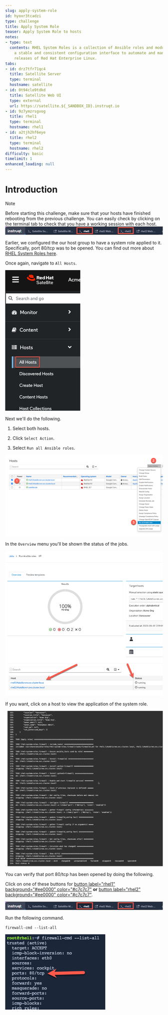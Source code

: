 ```yaml
---
slug: apply-system-role
id: hyoxr3tcadzi
type: challenge
title: Apply System Role
teaser: Apply System Role to hosts
notes:
- type: text
  contents: RHEL System Roles is a collection of Ansible roles and modules that provide
    a stable and consistent configuration interface to automate and manage multiple
    releases of Red Hat Enterprise Linux.
tabs:
- id: drz7tfr71qc4
  title: Satellite Server
  type: terminal
  hostname: satellite
- id: 0t94clo9tdkd
  title: Satellite Web UI
  type: external
  url: https://satellite.${_SANDBOX_ID}.instruqt.io
- id: 9z7ymzrsgvog
  title: rhel1
  type: terminal
  hostname: rhel1
- id: a2tjh2hf6eye
  title: rhel2
  type: terminal
  hostname: rhel2
difficulty: basic
timelimit: 1
enhanced_loading: null
---
```

Introduction
===
>[!NOTE]
>Before starting this challenge, make sure that your hosts have finished rebooting from the previous challenge. You can easily check by clicking on the terminal tab to check that you have a working session with each host. ![tabs](../assets/hosttab.png)

Earlier, we configured the our host group to have a system role applied to it. Specifically, port 80/tcp was to be opened. You can find out more about [RHEL System Roles here](https://access.redhat.com/articles/3050101).

Once again, navigate to `All Hosts`.

![all hosts](../assets/allhostsagain.png)

Next we'll do the following.

1. Select both hosts.

2. Click `Select Action`.

3. Select `Run all Ansible roles`.

![apply system roles](../assets/applysystemroles.png)

In the `Overview` menu you'll be shown the status of the jobs.

![system role](../assets/systemrolestatus.png)

If you want, click on a host to view the application of the system role.

![firewall stpes](../assets/firewallsteps.png)

You can verify that port 80/tcp has been opened by doing the following.

Click on one of these buttons for [button label="rhel1" background="#ee0000" color="#c7c7c7"](tab-2) **or** [button label="rhel2" background="#ee0000" color="#c7c7c7"](tab-4).

![host tab](../assets/hosttab.png)

Run the following command.

```bash,run
firewall-cmd --list-all
```

![fwcmd](../assets/firewallcmdoutput.png)
